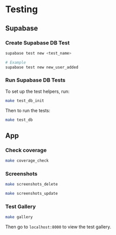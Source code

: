 # Testing

## Supabase

### Create Supabase DB Test

```sh
supabase test new <test_name>

# Example
supabase test new new_user_added
```

### Run Supabase DB Tests

To set up the test helpers, run:

```sh
make test_db_init
```

Then to run the tests:

```sh
make test_db
```

## App

### Check coverage

```sh
make coverage_check
```

### Screenshots

```sh
make screenshots_delete
```

```sh
make screenshots_update
```

### Test Gallery

```sh
make gallery
```

Then go to `localhost:8000` to view the test gallery.
